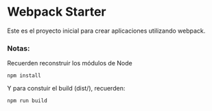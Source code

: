 # Webpack Starter

Este es el proyecto inicial para crear aplicaciones utilizando webpack.

### Notas:

Recuerden reconstruir los módulos de Node
```
npm install
```

Y para constuir el build (dist/), recuerden:
```
npm run build
```